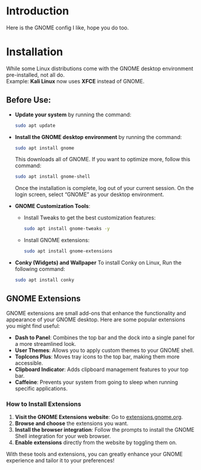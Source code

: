# Introduction
Here is the GNOME config I like, hope you do too.

# Installation
While some Linux distributions come with the GNOME desktop environment pre-installed, not all do.  
Example: **Kali Linux** now uses **XFCE** instead of GNOME.

## Before Use:
* **Update your system** by running the command:
    ```bash
    sudo apt update
    ```
* **Install the GNOME desktop environment** by running the command:
    ```bash
    sudo apt install gnome
    ```
    This downloads all of GNOME. If you want to optimize more, follow this command:
    ```bash
    sudo apt install gnome-shell
    ```
    Once the installation is complete, log out of your current session. On the login screen, select “GNOME” as your desktop environment.

* **GNOME Customization Tools**:
    - Install Tweaks to get the best customization features:
      ```bash
      sudo apt install gnome-tweaks -y
      ```
    - Install GNOME extensions:
      ```bash
      sudo apt install gnome-extensions
      ```
* **Conky (Widgets) and Wallpaper**
    To install Conky on Linux, Run the following command:
    ```bash
    sudo apt install conky
    ```

## GNOME Extensions
GNOME extensions are small add-ons that enhance the functionality and appearance of your GNOME desktop. Here are some popular extensions you might find useful:

- **Dash to Panel**: Combines the top bar and the dock into a single panel for a more streamlined look.
- **User Themes**: Allows you to apply custom themes to your GNOME shell.
- **TopIcons Plus**: Moves tray icons to the top bar, making them more accessible.
- **Clipboard Indicator**: Adds clipboard management features to your top bar.
- **Caffeine**: Prevents your system from going to sleep when running specific applications.

### How to Install Extensions
1. **Visit the GNOME Extensions website**: Go to [extensions.gnome.org](https://extensions.gnome.org/).
2. **Browse and choose** the extensions you want.
3. **Install the browser integration**: Follow the prompts to install the GNOME Shell integration for your web browser.
4. **Enable extensions** directly from the website by toggling them on.

With these tools and extensions, you can greatly enhance your GNOME experience and tailor it to your preferences!
